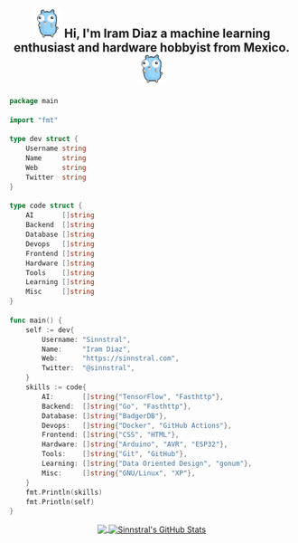 <h2 align="center">
	<img src="https://raw.githubusercontent.com/sinnstral/sinnstral/master/gopher.gif" width="50px">
  Hi, I'm Iram Diaz a machine learning enthusiast and hardware hobbyist from Mexico.
	<img src="https://raw.githubusercontent.com/sinnstral/sinnstral/master/gopher.gif" width="50px">
</h2>

```go
package main

import "fmt"

type dev struct {
	Username string
	Name     string
	Web      string
	Twitter  string
}

type code struct {
	AI       []string
	Backend  []string
	Database []string
	Devops   []string
	Frontend []string
	Hardware []string
	Tools    []string
	Learning []string
	Misc     []string
}

func main() {
	self := dev{
		Username: "Sinnstral",
		Name:     "Iram Diaz",
		Web:      "https://sinnstral.com",
		Twitter:  "@sinnstral",
	}
	skills := code{
		AI:       []string{"TensorFlow", "Fasthttp"},
		Backend:  []string{"Go", "Fasthttp"},
		Database: []string{"BadgerDB"},
		Devops:   []string{"Docker", "GitHub Actions"},
		Frontend: []string{"CSS", "HTML"},
		Hardware: []string{"Arduino", "AVR", "ESP32"},
		Tools:    []string{"Git", "GitHub"},
		Learning: []string{"Data Oriented Design", "gonum"},
		Misc:     []string{"GNU/Linux", "XP"},
	}
	fmt.Println(skills)
	fmt.Println(self)
}
```

<p align="center">
  <a href="https://github.com/sinnstral/sinnstral">
    <img align="center" src="https://github-readme-stats.vercel.app/api/top-langs/?username=sinnstral&hide=java,html&title_color=ffffff&text_color=c9cacc&icon_color=2bbc8a&bg_color=1d1f21" />
  </a>
  <a href="https://github.com/sinnstral/sinnstral">
    <img align="center" src="https://github-readme-stats.vercel.app/api?username=sinnstral&show_icons=true&line_height=27&count_private=true&title_color=ffffff&text_color=c9cacc&icon_color=2bbc8a&bg_color=1d1f21" alt="Sinnstral's GitHub Stats" />
  </a>
</p>
